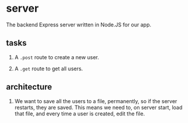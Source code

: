 # server

The backend Express server written in Node.JS for our app.

## tasks

1. A `.post` route to create a new user.

2. A `.get` route to get all users.

## architecture

1. We want to save all the users to a file, permanently, so if the server restarts, they are saved. This means we need to, on server start, load that file, and every time a user is created, edit the file.
